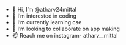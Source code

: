 - 👋 Hi, I’m @atharv24mittal
- 👀 I’m interested in coding
- 🌱 I’m currently learning cse
- 💞️ I’m looking to collaborate on app making
- 📫 Reach me on instagram- atharv__mittal

<!---
atharv24mittal/atharv24mittal is a ✨ special ✨ repository because its `README.md` (this file) appears on your GitHub profile.
You can click the Preview link to take a look at your changes.
--->
